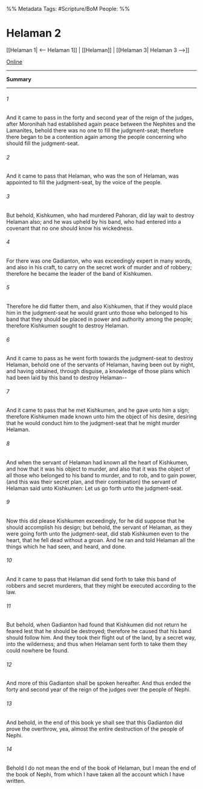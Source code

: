 %% Metadata
Tags: #Scripture/BoM
People: 
%%
# Helaman 2
[[Helaman 1| <-- Helaman 1]] | [[Helaman]] | [[Helaman 3| Helaman 3 -->]]

[Online](https://churchofjesuschrist.org/study/scriptures/bofm/hel/2?lang=eng)

---
__Summary__



---
###### 1
And it came to pass in the forty and second year of the reign of the judges, after Moronihah had established again peace between the Nephites and the Lamanites, behold there was no one to fill the judgment-seat; therefore there began to be a contention again among the people concerning who should fill the judgment-seat.
###### 2
And it came to pass that Helaman, who was the son of Helaman, was appointed to fill the judgment-seat, by the voice of the people.
###### 3
But behold, Kishkumen, who had murdered Pahoran, did lay wait to destroy Helaman also; and he was upheld by his band, who had entered into a covenant that no one should know his wickedness.
###### 4
For there was one Gadianton, who was exceedingly expert in many words, and also in his craft, to carry on the secret work of murder and of robbery; therefore he became the leader of the band of Kishkumen.
###### 5
Therefore he did flatter them, and also Kishkumen, that if they would place him in the judgment-seat he would grant unto those who belonged to his band that they should be placed in power and authority among the people; therefore Kishkumen sought to destroy Helaman.
###### 6
And it came to pass as he went forth towards the judgment-seat to destroy Helaman, behold one of the servants of Helaman, having been out by night, and having obtained, through disguise, a knowledge of those plans which had been laid by this band to destroy Helaman--
###### 7
And it came to pass that he met Kishkumen, and he gave unto him a sign; therefore Kishkumen made known unto him the object of his desire, desiring that he would conduct him to the judgment-seat that he might murder Helaman.
###### 8
And when the servant of Helaman had known all the heart of Kishkumen, and how that it was his object to murder, and also that it was the object of all those who belonged to his band to murder, and to rob, and to gain power, (and this was their secret plan, and their combination) the servant of Helaman said unto Kishkumen: Let us go forth unto the judgment-seat.
###### 9
Now this did please Kishkumen exceedingly, for he did suppose that he should accomplish his design; but behold, the servant of Helaman, as they were going forth unto the judgment-seat, did stab Kishkumen even to the heart, that he fell dead without a groan. And he ran and told Helaman all the things which he had seen, and heard, and done.
###### 10
And it came to pass that Helaman did send forth to take this band of robbers and secret murderers, that they might be executed according to the law.
###### 11
But behold, when Gadianton had found that Kishkumen did not return he feared lest that he should be destroyed; therefore he caused that his band should follow him. And they took their flight out of the land, by a secret way, into the wilderness; and thus when Helaman sent forth to take them they could nowhere be found.
###### 12
And more of this Gadianton shall be spoken hereafter. And thus ended the forty and second year of the reign of the judges over the people of Nephi.
###### 13
And behold, in the end of this book ye shall see that this Gadianton did prove the overthrow, yea, almost the entire destruction of the people of Nephi.
###### 14
Behold I do not mean the end of the book of Helaman, but I mean the end of the book of Nephi, from which I have taken all the account which I have written.




